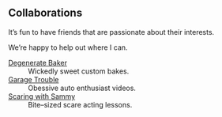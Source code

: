 ## Collaborations

It’s fun to have friends that are passionate about their interests.

We’re happy to help out where I can.

<dl>
  
  <dt><a href="https://degeneratebaker.com/gallery">Degenerate Baker</a></dt>
  <dd>Wickedly sweet custom bakes.</dd>
  
  <dt><a href="https://www.youtube.com/@garagetrouble">Garage Trouble</a></dt>
  <dd>Obessive auto enthusiast videos.</dd>
  
  <dt><a href="https://scaringwithsammy.com/">Scaring with Sammy</a></dt>
  <dd>Bite–sized scare acting lessons.</dd>
  
</dl>
